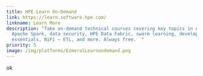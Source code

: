 ```yaml
---
title: HPE Learn On-Demand
link: https://learn.software.hpe.com/
linkname: Learn More
description: "Take on-demand technical courses covering key topics in AL/ML,
  Apache Spark, data security, HPE Data Fabric, swarm learning, developer
  essentials, NiFi – ETL, and more. Always free.  "
priority: 5
image: /img/platforms/EzmeralLearnondemand.png
---
```

ok